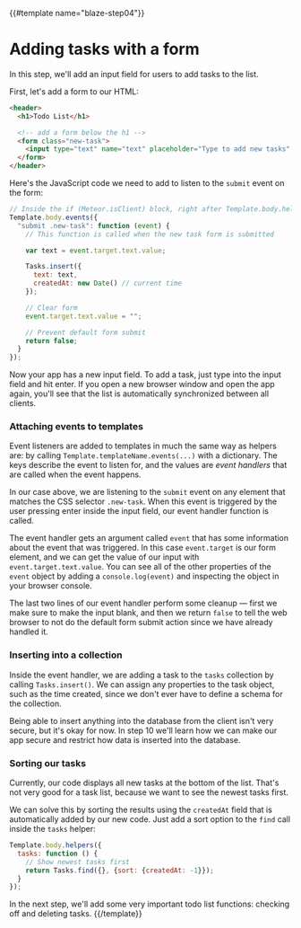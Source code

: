 {{#template name="blaze-step04"}}

# Adding tasks with a form

In this step, we'll add an input field for users to add tasks to the list.

First, let's add a form to our HTML:

```html
<header>
  <h1>Todo List</h1>

  <!-- add a form below the h1 -->
  <form class="new-task">
    <input type="text" name="text" placeholder="Type to add new tasks" />
  </form>
</header>
```

Here's the JavaScript code we need to add to listen to the `submit` event on the form:

```js
// Inside the if (Meteor.isClient) block, right after Template.body.helpers:
Template.body.events({
  "submit .new-task": function (event) {
    // This function is called when the new task form is submitted

    var text = event.target.text.value;

    Tasks.insert({
      text: text,
      createdAt: new Date() // current time
    });

    // Clear form
    event.target.text.value = "";

    // Prevent default form submit
    return false;
  }
});
```

Now your app has a new input field. To add a task, just type into the input field and hit enter. If you open a new browser window and open the app again, you'll see that the list is automatically synchronized between all clients.

### Attaching events to templates

Event listeners are added to templates in much the same way as helpers are: by calling `Template.templateName.events(...)` with a dictionary. The keys describe the event to listen for, and the values are _event handlers_ that are called when the event happens.

In our case above, we are listening to the `submit` event on any element that matches the CSS selector `.new-task`. When this event is triggered by the user pressing enter inside the input field, our event handler function is called.

The event handler gets an argument called `event` that has some information about the event that was triggered. In this case `event.target` is our form element, and we can get the value of our input with `event.target.text.value`. You can see all of the other properties of the `event` object by adding a `console.log(event)` and inspecting the object in your browser console.

The last two lines of our event handler perform some cleanup &mdash; first we make sure to make the input blank, and then we return `false` to tell the web browser to not do the default form submit action since we have already handled it.

### Inserting into a collection

Inside the event handler, we are adding a task to the `tasks` collection by calling `Tasks.insert()`. We can assign any properties to the task object, such as the time created, since we don't ever have to define a schema for the collection.

Being able to insert anything into the database from the client isn't very secure, but it's okay for now. In step 10 we'll learn how we can make our app secure and restrict how data is inserted into the database.

### Sorting our tasks

Currently, our code displays all new tasks at the bottom of the list. That's not very good for a task list, because we want to see the newest tasks first.

We can solve this by sorting the results using the `createdAt` field that is automatically added by our new code. Just add a sort option to the `find` call inside the `tasks` helper:

```js
Template.body.helpers({
  tasks: function () {
    // Show newest tasks first
    return Tasks.find({}, {sort: {createdAt: -1}});
  }
});
```

In the next step, we'll add some very important todo list functions: checking off and deleting tasks.
{{/template}}
